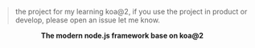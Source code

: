 > the project for my learning koa@2, if you use the project in product or develop, please open an issue let me know.

<strong><center>The modern node.js framework base on koa@2</center></strong>

